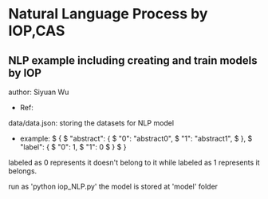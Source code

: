 # Natural Language Process by IOP,CAS
## NLP example including creating and train models by IOP
author: Siyuan Wu
* Ref:

data/data.json: storing the datasets for NLP model

* example:
$    {
$    "abstract": {
$      "0": "abstract0",
$      "1": "abstract1",
$     },
$     "label": {
$      "0": 1,
$      "1": 0
$     }
$    }

labeled as 0 represents it doesn't belong to it while labeled as 1 represents it belongs.

run as 'python iop_NLP.py'
the model is stored at 'model' folder